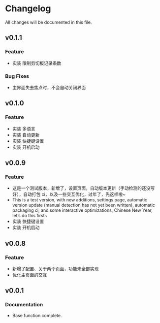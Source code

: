 # Changelog

All changes will be documented in this file.

## v0.1.1

### Feature

- 实装 限制剪切板记录条数

### Bug Fixes

- 主界面失去焦点时，不会自动关闭界面

## v0.1.0

### Feature

- 实装 多语言
- 实装 自动更新
- 实装 快捷键设置
- 实装 开机启动

## v0.0.9

### Feature

- 这是一个测试版本，新增了，设置页面，自动版本更新（手动检测的还没写好），自动打包 ci，以及一些交互优化，过年了，先这样啦~
- This is a test version, with new additions, settings page, automatic version update (manual detection has not yet been written), automatic packaging ci, and some interactive optimizations, Chinese New Year, let’s do this first~
- 实装 快捷键设置
- 实装 开机启动

## v0.0.8

### Feature

- 新增了配置、关于两个页面，功能未全部实现
- 优化主页面的交互

## v0.0.1

### Documentation

- Base function complete.
